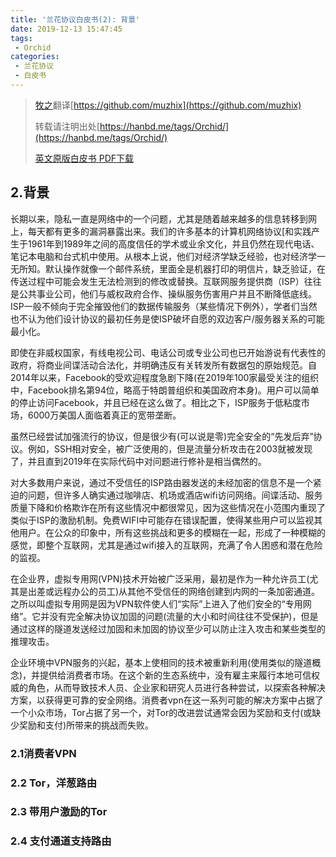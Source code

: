 ```yaml
---
title: '兰花协议白皮书(2): 背景'
date: 2019-12-13 15:47:45
tags:
 - Orchid
categories:
 - 兰花协议
 - 白皮书
---
```


> [牧之](https://github.com/muzhix)翻译[https://github.com/muzhix](https://github.com/muzhix)
>
> 转载请注明出处[https://hanbd.me/tags/Orchid/](https://hanbd.me/tags/Orchid/)
>
> [英文原版白皮书 PDF下载](https://www.orchid.com/assets/whitepaper/whitepaper.pdf)

## 2.背景

长期以来，隐私一直是网络中的一个问题，尤其是随着越来越多的信息转移到网上，每天都有更多的漏洞暴露出来。我们的许多基本的计算机网络协议[和实践产生于1961年到1989年之间的高度信任的学术或业余文化，并且仍然在现代电话、笔记本电脑和台式机中使用。从根本上说，他们对经济学缺乏经验，也对经济学一无所知。默认操作就像一个邮件系统，里面全是机器打印的明信片，缺乏验证，在传送过程中可能会发生无法检测到的修改或替换。互联网服务提供商（ISP）往往是公共事业公司，他们与威权政府合作、操纵服务伤害用户并且不断降低底线。ISP一般不倾向于完全摧毁他们的数据传输服务（某些情况下例外），学者们当然也不认为他们设计协议的最初任务是使ISP破坏自愿的双边客户/服务器关系的可能最小化。

即使在非威权国家，有线电视公司、电话公司或专业公司也已开始游说有代表性的政府，将商业间谍活动合法化，并明确违反有关转发所有数据包的原始规范。自2014年以来，Facebook的受欢迎程度急剧下降(在2019年100家最受关注的组织中，Facebook排名第94位，略高于特朗普组织和美国政府本身)。用户可以简单的停止访问Facebook，并且已经在这么做了。相比之下，ISP服务于低粘度市场，6000万美国人面临着真正的宽带垄断。

虽然已经尝试加强流行的协议，但是很少有(可以说是零)完全安全的“先发后弃”协议。例如，SSH相对安全，被广泛使用的，但是流量分析攻击在2003就被发现了，并且直到2019年在实际代码中对问题进行修补是相当偶然的。

对大多数用户来说，通过不受信任的ISP路由器发送的未经加密的信息不是一个紧迫的问题，但许多人确实通过咖啡店、机场或酒店wifi访问网络。间谍活动、服务质量下降和价格欺诈在所有这些情况中都很常见，因为这些情况在小范围内重现了类似于ISP的激励机制。免费WIFI中可能存在错误配置，使得某些用户可以监视其他用户。在公众的印象中，所有这些挑战和更多的模糊在一起，形成了一种模糊的感觉，即整个互联网，尤其是通过wifi接入的互联网，充满了令人困惑和潜在危险的监视。

在企业界，虚拟专用网(VPN)技术开始被广泛采用，最初是作为一种允许员工(尤其是出差或远程办公的员工)从其他不受信任的网络创建到内网的一条加密通道。之所以叫虚拟专用网是因为VPN软件使人们“实际”上进入了他们安全的“专用网络”。它并没有完全解决协议加固的问题(流量的大小和时间往往不受保护)，但是通过这样的隧道发送经过加固和未加固的协议至少可以防止注入攻击和某些类型的推理攻击。

企业环境中VPN服务的兴起，基本上使相同的技术被重新利用(使用类似的隧道概念)，并提供给消费者市场。在这个新的生态系统中，没有雇主来履行本地可信权威的角色，从而导致技术人员、企业家和研究人员进行各种尝试，以探索各种解决方案，以获得更可靠的安全网络。消费者vpn在这一系列可能的解决方案中占据了一个小众市场，Tor占据了另一个，对Tor的改进尝试通常会因为奖励和支付(或缺少奖励和支付)所带来的挑战而失败。

### 2.1消费者VPN

### 2.2 Tor，洋葱路由

### 2.3 带用户激励的Tor

### 2.4 支付通道支持路由